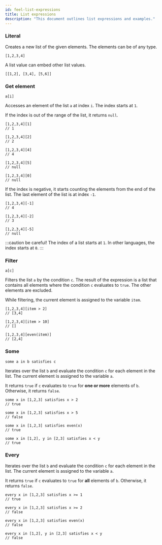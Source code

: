 ```yaml
---
id: feel-list-expressions
title: List expressions
description: "This document outlines list expressions and examples."
---
```


### Literal

Creates a new list of the given elements. The elements can be of any type.

```feel
[1,2,3,4]
```

A list value can embed other list values.

```feel
[[1,2], [3,4], [5,6]]
```

### Get element

```feel
a[i]
```

Accesses an element of the list `a` at index `i`. The index starts at `1`.

If the index is out of the range of the list, it returns `null`.

```feel
[1,2,3,4][1]
// 1

[1,2,3,4][2]
// 2

[1,2,3,4][4]
// 4

[1,2,3,4][5]
// null

[1,2,3,4][0]
// null
```

If the index is negative, it starts counting the elements from the end of the list. The last
element of the list is at index `-1`.

```feel
[1,2,3,4][-1]
// 4

[1,2,3,4][-2]
// 3

[1,2,3,4][-5]
// null
```

:::caution be careful!
The index of a list starts at `1`. In other languages, the index starts at `0`.
:::

### Filter

```feel
a[c]
```

Filters the list `a` by the condition `c`. The result of the expression is a list that contains all
elements where the condition `c` evaluates to `true`. The other elements are excluded.

While filtering, the current element is assigned to the variable `item`.

```feel
[1,2,3,4][item > 2]
// [3,4]

[1,2,3,4][item > 10]
// []

[1,2,3,4][even(item)]
// [2,4]
```

### Some

```feel
some a in b satisfies c
```

Iterates over the list `b` and evaluate the condition `c` for each element in the list. The current
element is assigned to the variable `a`.

It returns `true` if `c` evaluates to `true` for **one or more** elements of `b`. Otherwise, it
returns `false`.

```feel
some x in [1,2,3] satisfies x > 2
// true

some x in [1,2,3] satisfies x > 5
// false

some x in [1,2,3] satisfies even(x)
// true

some x in [1,2], y in [2,3] satisfies x < y
// true
```

### Every

Iterates over the list `b` and evaluate the condition `c` for each element in the list. The current
element is assigned to the variable `a`.

It returns `true` if `c` evaluates to `true` for **all** elements of `b`. Otherwise, it
returns `false`.

```feel
every x in [1,2,3] satisfies x >= 1
// true

every x in [1,2,3] satisfies x >= 2
// false

every x in [1,2,3] satisfies even(x)
// false

every x in [1,2], y in [2,3] satisfies x < y
// false
```
